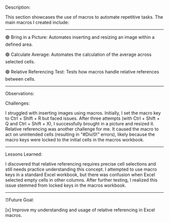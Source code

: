 Description:


This section showcases the use of macros to automate repetitive tasks. The main macros I created include:

------------------------------------------------------------------------------------------------------------------------------------------------------------------------------------
🟢 Bring in a Picture: Automates inserting and resizing an image within a defined area.


🟢 Calculate Average: Automates the calculation of the average across selected cells.


🟢 Relative Referencing Test: Tests how macros handle relative references between cells.

------------------------------------------------------------------------------------------------------------------------------------------------------------------------------------

Observations:


Challenges:


I struggled with inserting images using macros. Initially, I set the macro key to Ctrl + Shift + R but faced issues. After three attempts (with Ctrl + Shift + Q and Ctrl + Shift + X), I successfully brought in a picture and resized it.
Relative referencing was another challenge for me. It caused the macro to act on unintended cells (resulting in "#Div/0!" errors), likely because the macro keys were locked to the initial cells in the macros workbook.

------------------------------------------------------------------------------------------------------------------------------------------------------------------------------------

Lessons Learned:


I discovered that relative referencing requires precise cell selections and still needs practice understanding this concept.
I attempted to use macro keys in a standard Excel workbook, but there was confusion when Excel selected empty cells in other columns. After further testing, I realized this issue stemmed from locked keys in the macros workbook.

------------------------------------------------------------------------------------------------------------------------------------------------------------------------------------

⏰Future Goal:


[x]   Improve my understanding and usage of relative referencing in Excel macros.


